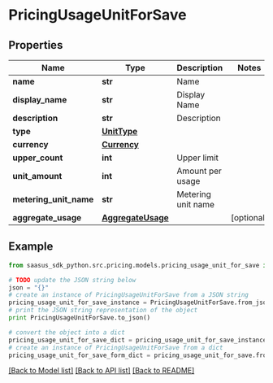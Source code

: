 # PricingUsageUnitForSave


## Properties

Name | Type | Description | Notes
------------ | ------------- | ------------- | -------------
**name** | **str** | Name | 
**display_name** | **str** | Display Name | 
**description** | **str** | Description | 
**type** | [**UnitType**](UnitType.md) |  | 
**currency** | [**Currency**](Currency.md) |  | 
**upper_count** | **int** | Upper limit | 
**unit_amount** | **int** | Amount per usage | 
**metering_unit_name** | **str** | Metering unit name | 
**aggregate_usage** | [**AggregateUsage**](AggregateUsage.md) |  | [optional] 

## Example

```python
from saasus_sdk_python.src.pricing.models.pricing_usage_unit_for_save import PricingUsageUnitForSave

# TODO update the JSON string below
json = "{}"
# create an instance of PricingUsageUnitForSave from a JSON string
pricing_usage_unit_for_save_instance = PricingUsageUnitForSave.from_json(json)
# print the JSON string representation of the object
print PricingUsageUnitForSave.to_json()

# convert the object into a dict
pricing_usage_unit_for_save_dict = pricing_usage_unit_for_save_instance.to_dict()
# create an instance of PricingUsageUnitForSave from a dict
pricing_usage_unit_for_save_form_dict = pricing_usage_unit_for_save.from_dict(pricing_usage_unit_for_save_dict)
```
[[Back to Model list]](../README.md#documentation-for-models) [[Back to API list]](../README.md#documentation-for-api-endpoints) [[Back to README]](../README.md)


